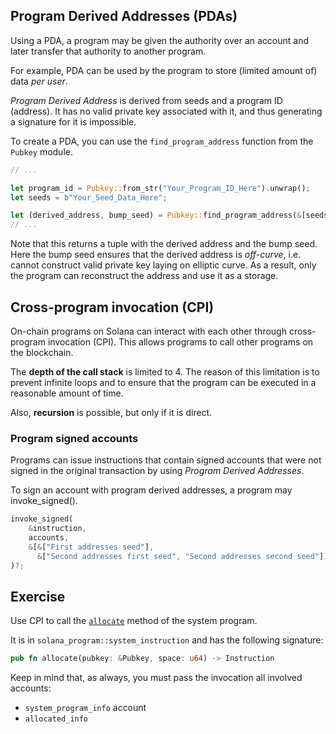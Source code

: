 ## Program Derived Addresses (PDAs)

Using a PDA, a program may be given the authority over an account and later transfer that authority to another program.

For example, PDA can be used by the program to store (limited amount of) data _per user_.

_Program Derived Address_ is derived from seeds and a program ID (address).
It has no valid private key associated with it, and thus generating a signature for it is impossible.

To create a PDA, you can use the `find_program_address` function from the `Pubkey` module.

```rust
// ...

let program_id = Pubkey::from_str("Your_Program_ID_Here").unwrap();
let seeds = b"Your_Seed_Data_Here";

let (derived_address, bump_seed) = Pubkey::find_program_address(&[seeds], &program_id);
// ...
```

Note that this returns a tuple with the derived address and the bump seed.
Here the bump seed ensures that the derived address is _off-curve_, i.e. cannot construct valid private key laying on elliptic curve.
As a result, only the program can reconstruct the address and use it as a storage. 

## Cross-program invocation (CPI)

On-chain programs on Solana can interact with each other through cross-program invocation (CPI).
This allows programs to call other programs on the blockchain.

The **depth of the call stack** is limited to 4.
The reason of this limitation is to prevent infinite loops and to ensure that the program can be executed in a reasonable amount of time.

Also, **recursion** is possible, but only if it is direct.

### Program signed accounts

Programs can issue instructions that contain signed accounts that were not signed in the original transaction by using _Program Derived Addresses_.

To sign an account with program derived addresses, a program may invoke_signed().

```rust
invoke_signed(
    &instruction,
    accounts,
    &[&["First addresses seed"],
      &["Second addresses first seed", "Second addresses second seed"]],
)?;
```

## Exercise

Use CPI to call the [`allocate`](https://docs.rs/solana-program/1.18.11/solana_program/system_instruction/fn.allocate.html) method of the system program.

It is in `solana_program::system_instruction` and has the following signature:

```rust
pub fn allocate(pubkey: &Pubkey, space: u64) -> Instruction
```


Keep in mind that, as always, you must pass the invocation all involved accounts:
- `system_program_info` account
- `allocated_info`
